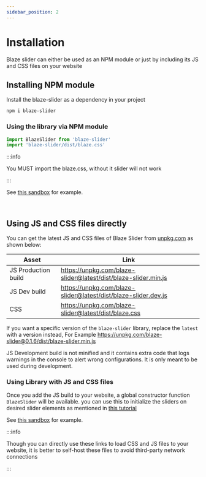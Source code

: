 ```yaml
---
sidebar_position: 2
---
```


# Installation

Blaze slider can either be used as an NPM module or just by including its JS and CSS files on your website

## Installing NPM module

Install the blaze-slider as a dependency in your project

```bash
npm i blaze-slider
```

### Using the library via NPM module

```javascript
import BlazeSlider from 'blaze-slider'
import 'blaze-slider/dist/blaze.css'
```

:::info

You MUST import the blaze.css, without it slider will not work

:::

See [this sandbox](https://codesandbox.io/s/blaze-slider-npm-playground-hm60ip?file=/src/index.js) for example.

<br/>

## Using JS and CSS files directly

You can get the latest JS and CSS files of Blaze Slider from [unpkg.com](https://unpkg.com/) as shown below:

| Asset               | Link                                                           |
| ------------------- | -------------------------------------------------------------- |
| JS Production build | https://unpkg.com/blaze-slider@latest/dist/blaze-slider.min.js |
| JS Dev build        | https://unpkg.com/blaze-slider@latest/dist/blaze-slider.dev.js |
| CSS                 | https://unpkg.com/blaze-slider@latest/dist/blaze.css           |

If you want a specific version of the `blaze-slider` library, replace the `latest` with a version instead, For Example https://unpkg.com/blaze-slider@0.1.6/dist/blaze-slider.min.js

JS Development build is not minified and it contains extra code that logs warnings in the console to alert wrong configurations. It is only meant to be used during development.

### Using Library with JS and CSS files

Once you add the JS build to your website, a global constructor function `BlazeSlider` will be available. you can use this to initialize the sliders on desired slider elements as mentioned in [this tutorial](/docs/Tutorial/initialize-slider)

See [this sandbox](https://codesandbox.io/s/blaze-slider-playground-ps0b9u) for example.

:::info

Though you can directly use these links to load CSS and JS files to your website, it is better to self-host these files to avoid third-party network connections

:::
